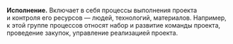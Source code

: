 **Исполнение.** Включает в себя процессы выполнения проекта и контроля его ресурсов — людей, технологий, материалов. Например, к этой группе процессов относят набор и развитие команды проекта, проведение закупок, управление реализацией проекта.